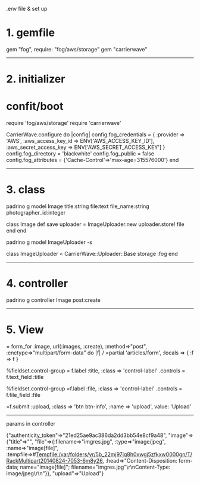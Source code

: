 .env file & set up

# 1. gemfile

gem "fog", require: "fog/aws/storage"
gem "carrierwave"

***

# 2. initializer

# confit/boot

require 'fog/aws/storage'
require 'carrierwave'

CarrierWave.configure do |config|
  config.fog_credentials = {
    :provider               => 'AWS',
    :aws_access_key_id      => ENV['AWS_ACCESS_KEY_ID'],
    :aws_secret_access_key  => ENV['AWS_SECRET_ACCESS_KEY']
  }
  config.fog_directory  = 'blackwhite'
  config.fog_public     = false
  config.fog_attributes = {'Cache-Control'=>'max-age=315576000'}
end

***

# 3. class

padrino g model Image title:string file:text file_name:string photographer_id:integer

class Image
  def save
    uploader = ImageUploader.new
    uploader.store! file
  end
end

padrino g model ImageUploader -s

class ImageUploader < CarrierWave::Uploader::Base
  storage :fog
end

***

# 4. controller

padrino g controller Image post:create

***

# 5. View

= form_for :image, url(:images, :create), :method=>"post", :enctype=>"multipart/form-data" do |f|
  / =partial 'articles/form', :locals => { :f => f }

  %fieldset.control-group
    = f.label :title, :class => 'control-label'
    .controls
      = f.text_field :title

  %fieldset.control-group
    =f.label :file, :class => 'control-label'
    .controls
      = f.file_field :file

  =f.submit :upload, :class => 'btn btn-info', :name => 'upload', value: 'Upload'

***

params in controller

{"authenticity_token"=>"21ed25ae9ac386da2dd3bb54e8cf9a48", "image"=>{"title"=>"", "file"=>{:filename=>"imgres.jpg", :type=>"image/jpeg", :name=>"image[file]", :tempfile=>#<Tempfile:/var/folders/yr/5b_22mj97jq8h0xwgj5zfkxw0000gn/T/RackMultipart20140824-7053-6m8y26>, :head=>"Content-Disposition: form-data; name=\"image[file]\"; filename=\"imgres.jpg\"\r\nContent-Type: image/jpeg\r\n"}}, "upload"=>"Upload"}